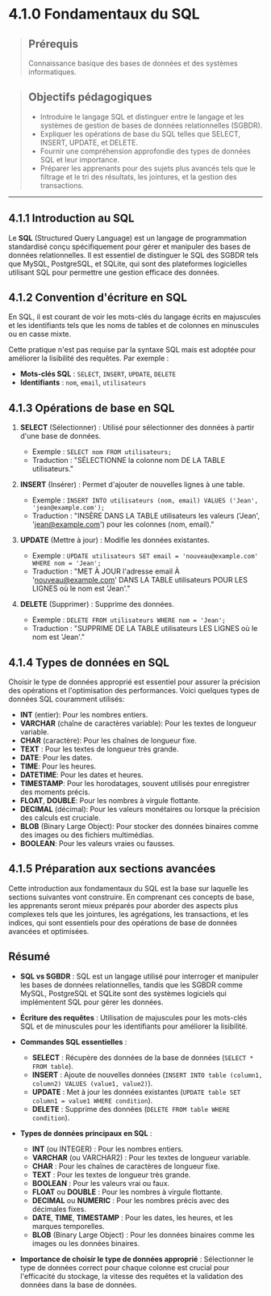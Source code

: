 # 4.1.0 Fondamentaux du SQL

<blockquote>
    <h2>Prérequis</h2>
    <p>Connaissance basique des bases de données et des systèmes informatiques.</p>
</blockquote>

<blockquote>
    <h2>Objectifs pédagogiques</h2>
    <ul>
        <li>Introduire le langage SQL et distinguer entre le langage et les systèmes de gestion de bases de données relationnelles (SGBDR).</li>
        <li>Expliquer les opérations de base du SQL telles que SELECT, INSERT, UPDATE, et DELETE.</li>
        <li>Fournir une compréhension approfondie des types de données SQL et leur importance.</li>
        <li>Préparer les apprenants pour des sujets plus avancés tels que le filtrage et le tri des résultats, les jointures, et la gestion des transactions.</li>
    </ul>
</blockquote>

---

## 4.1.1 Introduction au SQL

Le **SQL** (Structured Query Language) est un langage de programmation standardisé conçu spécifiquement pour gérer et manipuler des bases de données relationnelles. Il est essentiel de distinguer le SQL des SGBDR tels que MySQL, PostgreSQL, et SQLite, qui sont des plateformes logicielles utilisant SQL pour permettre une gestion efficace des données.

## 4.1.2 Convention d'écriture en SQL

En SQL, il est courant de voir les mots-clés du langage écrits en majuscules et les identifiants tels que les noms de tables et de colonnes en minuscules ou en casse mixte. 

Cette pratique n'est pas requise par la syntaxe SQL mais est adoptée pour améliorer la lisibilité des requêtes. Par exemple :
- **Mots-clés SQL** : `SELECT`, `INSERT`, `UPDATE`, `DELETE`
- **Identifiants** : `nom`, `email`, `utilisateurs`

## 4.1.3 Opérations de base en SQL

1. **SELECT** (Sélectionner) : Utilisé pour sélectionner des données à partir d'une base de données.
   - Exemple : `SELECT nom FROM utilisateurs;` 
   - Traduction : "SÉLECTIONNE la colonne nom DE LA TABLE utilisateurs."

2. **INSERT** (Insérer) : Permet d'ajouter de nouvelles lignes à une table.
   - Exemple : `INSERT INTO utilisateurs (nom, email) VALUES ('Jean', 'jean@example.com');`
   - Traduction : "INSÈRE DANS LA TABLE utilisateurs les valeurs ('Jean', 'jean@example.com') pour les colonnes (nom, email)."

3. **UPDATE** (Mettre à jour) : Modifie les données existantes.
   - Exemple : `UPDATE utilisateurs SET email = 'nouveau@example.com' WHERE nom = 'Jean';`
   - Traduction : "MET À JOUR l'adresse email À 'nouveau@example.com' DANS LA TABLE utilisateurs POUR LES LIGNES où le nom est 'Jean'."

4. **DELETE** (Supprimer) : Supprime des données.
   - Exemple : `DELETE FROM utilisateurs WHERE nom = 'Jean';`
   - Traduction : "SUPPRIME DE LA TABLE utilisateurs LES LIGNES où le nom est 'Jean'."

## 4.1.4 Types de données en SQL

Choisir le type de données approprié est essentiel pour assurer la précision des opérations et l'optimisation des performances. Voici quelques types de données SQL couramment utilisés:

- **INT** (entier): Pour les nombres entiers.
- **VARCHAR** (chaîne de caractères variable): Pour les textes de longueur variable.
- **CHAR** (caractère): Pour les chaînes de longueur fixe.
- **TEXT** : Pour les textes de longueur très grande.
- **DATE**: Pour les dates.
- **TIME**: Pour les heures.
- **DATETIME**: Pour les dates et heures.
- **TIMESTAMP**: Pour les horodatages, souvent utilisés pour enregistrer des moments précis.
- **FLOAT**, **DOUBLE**: Pour les nombres à virgule flottante.
- **DECIMAL** (décimal): Pour les valeurs monétaires ou lorsque la précision des calculs est cruciale.
- **BLOB** (Binary Large Object): Pour stocker des données binaires comme des images ou des fichiers multimédias.
- **BOOLEAN**: Pour les valeurs vraies ou fausses.

## 4.1.5 Préparation aux sections avancées

Cette introduction aux fondamentaux du SQL est la base sur laquelle les sections suivantes vont construire. En comprenant ces concepts de base, les apprenants seront mieux préparés pour aborder des aspects plus complexes tels que les jointures, les agrégations, les transactions, et les indices, qui sont essentiels pour des opérations de base de données avancées et optimisées.

## Résumé

- **SQL vs SGBDR** : SQL est un langage utilisé pour interroger et manipuler les bases de données relationnelles, tandis que les SGBDR comme MySQL, PostgreSQL et SQLite sont des systèmes logiciels qui implémentent SQL pour gérer les données.

- **Écriture des requêtes** : Utilisation de majuscules pour les mots-clés SQL et de minuscules pour les identifiants pour améliorer la lisibilité.

- **Commandes SQL essentielles** :
  - **SELECT** : Récupère des données de la base de données (`SELECT * FROM table`).
  - **INSERT** : Ajoute de nouvelles données (`INSERT INTO table (column1, column2) VALUES (value1, value2)`).
  - **UPDATE** : Met à jour les données existantes (`UPDATE table SET column1 = value1 WHERE condition`).
  - **DELETE** : Supprime des données (`DELETE FROM table WHERE condition`).

- **Types de données principaux en SQL** :
  - **INT** (ou INTEGER) : Pour les nombres entiers.
  - **VARCHAR** (ou VARCHAR2) : Pour les textes de longueur variable.
  - **CHAR** : Pour les chaînes de caractères de longueur fixe.
  - **TEXT** : Pour les textes de longueur très grande.
  - **BOOLEAN** : Pour les valeurs vrai ou faux.
  - **FLOAT** ou **DOUBLE** : Pour les nombres à virgule flottante.
  - **DECIMAL** ou **NUMERIC** : Pour les nombres précis avec des décimales fixes.
  - **DATE**, **TIME**, **TIMESTAMP** : Pour les dates, les heures, et les marques temporelles.
  - **BLOB** (Binary Large Object) : Pour les données binaires comme les images ou les données binaires.

- **Importance de choisir le type de données approprié** : Sélectionner le type de données correct pour chaque colonne est crucial pour l'efficacité du stockage, la vitesse des requêtes et la validation des données dans la base de données.

